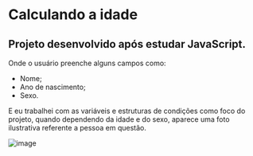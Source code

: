 # Calculando a idade

## Projeto desenvolvido após estudar JavaScript.

Onde o usuário preenche alguns campos como:

- Nome;
- Ano de nascimento;
- Sexo. 

E eu trabalhei com as variáveis e estruturas de condições como foco do projeto, quando dependendo da idade e do sexo, aparece uma foto ilustrativa referente a pessoa em questão.

![image](https://user-images.githubusercontent.com/69824782/103175346-1e696180-4848-11eb-80bb-7750453c1446.png)

